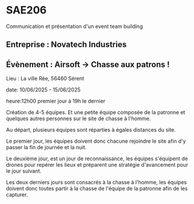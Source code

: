 # SAE206
Communication et présentation d'un event team building

## Entreprise : Novatech Industries




## Évènement : Airsoft → Chasse aux patrons !
Lieu : La ville Rée, 56460 Sérent

date: 10/06/2025 - 15/06/2025

heure:12h00 premier jour à 19h le dernier

Création de 4-5 équipes. Et une petite équipe composée de la patronne et quelques autres personnes sur le site de chasse à l'homme.

Au départ, plusieurs équipes sont réparties à égales distances du site.

Le premier jour, les équipes doivent donc chacune rejoindre le site afin d'y passer la fin de journée et la nuit.

Le deuxième jour, est un jour de reconnaissance, les équipes s'équipent de drones pour repérer les lieux et préparent une stratégie d'avancement pour le jour suivant.

Les deux derniers jours sont consacrés à la chasse à l'homme, les équipes doivent donc toutes partir à la chasse de l'équipe de la patronne afin de les capturer.
